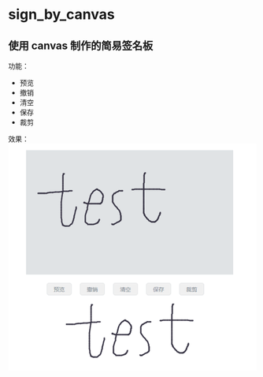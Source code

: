 # sign_by_canvas

## 使用 canvas 制作的简易签名板

功能：

- 预览
- 撤销
- 清空
- 保存
- 裁剪

效果：  
![手写板](/static/Snipaste.png)
